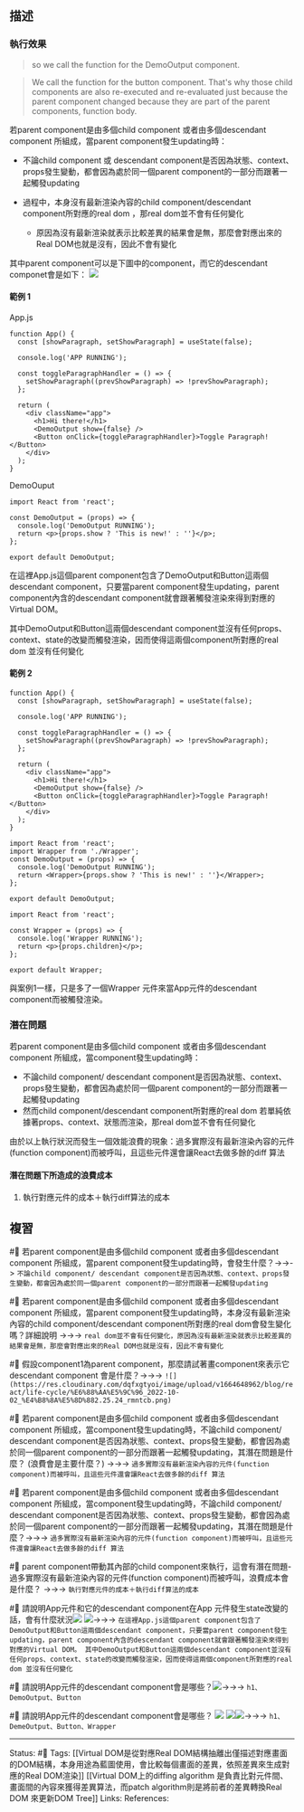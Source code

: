 ## 描述




### 執行效果

> so we call the function for the DemoOutput component.

> We call the function for the button component. That's why those child components are also re-executed and re-evaluated just because the parent component changed because they are part of the parent components, function body.



若parent component是由多個child component 或者由多個descendant component 所組成，當parent component發生updating時：
- 不論child component 或 descendant component是否因為狀態、context、props發生變動，都會因為處於同一個parent component的一部分而跟著一起觸發updating

- 過程中，本身沒有最新渲染內容的child component/descendant component所對應的real dom ，那real dom並不會有任何變化
	- 原因為沒有最新渲染就表示比較差異的結果會是無，那麼會對應出來的Real DOM也就是沒有，因此不會有變化


其中parent component可以是下圖中的component，而它的descendant componet會是如下：
![](https://res.cloudinary.com/dqfxgtyoi/image/upload/v1664648962/blog/react/life-cycle/%E6%88%AA%E5%9C%96_2022-10-02_%E4%B8%8A%E5%8D%882.25.24_rmntcb.png)

#### 範例 1
App.js
```
function App() {
  const [showParagraph, setShowParagraph] = useState(false);

  console.log('APP RUNNING');

  const toggleParagraphHandler = () => {
    setShowParagraph((prevShowParagraph) => !prevShowParagraph);
  };

  return (
    <div className="app">
      <h1>Hi there!</h1>
      <DemoOutput show={false} />
      <Button onClick={toggleParagraphHandler}>Toggle Paragraph!</Button>
    </div>
  );
}
```

DemoOuput
```
import React from 'react';

const DemoOutput = (props) => {
  console.log('DemoOutput RUNNING');
  return <p>{props.show ? 'This is new!' : ''}</p>;
};

export default DemoOutput;
```

在這裡App.js這個parent component包含了DemoOutput和Button這兩個descendant component，只要當parent component發生updating，parent component內含的descendant component就會跟著觸發渲染來得到對應的Virtual DOM。

其中DemoOutput和Button這兩個descendant component並沒有任何props、context、state的改變而觸發渲染，因而使得這兩個component所對應的real dom 並沒有任何變化

#### 範例 2

```
function App() {
  const [showParagraph, setShowParagraph] = useState(false);

  console.log('APP RUNNING');

  const toggleParagraphHandler = () => {
    setShowParagraph((prevShowParagraph) => !prevShowParagraph);
  };

  return (
    <div className="app">
      <h1>Hi there!</h1>
      <DemoOutput show={false} />
      <Button onClick={toggleParagraphHandler}>Toggle Paragraph!</Button>
    </div>
  );
}
```


```
import React from 'react';
import Wrapper from './Wrapper';
const DemoOutput = (props) => {
  console.log('DemoOutput RUNNING');
  return <Wrapper>{props.show ? 'This is new!' : ''}</Wrapper>;
};

export default DemoOutput;
```

```
import React from 'react';

const Wrapper = (props) => {
  console.log('Wrapper RUNNING');
  return <p>{props.children}</p>;
};

export default Wrapper;
```


與案例1一樣，只是多了一個Wrapper 元件來當App元件的descendant component而被觸發渲染。

### 潛在問題
  
若parent component是由多個child component 或者由多個descendant component 所組成，當component發生updating時：

- 不論child component/ descendant component是否因為狀態、context、props發生變動，都會因為處於同一個parent component的一部分而跟著一起觸發updating
- 然而child component/descendant component所對應的real dom 若單純依據著props、context、狀態而渲染，那real dom並不會有任何變化


由於以上執行狀況而發生一個效能浪費的現象：過多實際沒有最新渲染內容的元件(function component)而被呼叫，且這些元件還會讓React去做多餘的diff 算法


#### 潛在問題下所造成的浪費成本

1. 執行對應元件的成本＋執行diff算法的成本 


## 複習
#🧠 若parent component是由多個child component 或者由多個descendant component 所組成，當parent component發生updating時，會發生什麼？->->-> `不論child component/ descendant component是否因為狀態、context、props發生變動，都會因為處於同一個parent component的一部分而跟著一起觸發updating`
<!--SR:!2023-08-07,194,250-->

#🧠 若parent component是由多個child component 或者由多個descendant component 所組成，當parent component發生updating時，本身沒有最新渲染內容的child component/descendant component所對應的real dom會發生變化嗎？詳細說明 ->->-> `real dom並不會有任何變化，原因為沒有最新渲染就表示比較差異的結果會是無，那麼會對應出來的Real DOM也就是沒有，因此不會有變化`
<!--SR:!2023-02-04,73,230-->

#🧠 假設component1為parent component，那麼請試著畫component來表示它descendant component 會是什麼？->->-> `![](https://res.cloudinary.com/dqfxgtyoi/image/upload/v1664648962/blog/react/life-cycle/%E6%88%AA%E5%9C%96_2022-10-02_%E4%B8%8A%E5%8D%882.25.24_rmntcb.png)`
<!--SR:!2023-08-03,190,250-->

#🧠 若parent component是由多個child component 或者由多個descendant component 所組成，當component發生updating時，不論child component/ descendant component是否因為狀態、context、props發生變動，都會因為處於同一個parent component的一部分而跟著一起觸發updating，其潛在問題是什麼？ (浪費會是主要什麼？) ->->-> `過多實際沒有最新渲染內容的元件(function component)而被呼叫，且這些元件還會讓React去做多餘的diff 算法`
<!--SR:!2023-02-09,78,248-->

#🧠 若parent component是由多個child component 或者由多個descendant component 所組成，當component發生updating時，不論child component/ descendant component是否因為狀態、context、props發生變動，都會因為處於同一個parent component的一部分而跟著一起觸發updating，其潛在問題是什麼？->->-> `過多實際沒有最新渲染內容的元件(function component)而被呼叫，且這些元件還會讓React去做多餘的diff 算法`
<!--SR:!2023-02-21,85,248-->

#🧠 parent component帶動其內部的child component來執行，這會有潛在問題-過多實際沒有最新渲染內容的元件(function component)而被呼叫，浪費成本會是什麼？ ->->-> `執行對應元件的成本＋執行diff算法的成本 `
<!--SR:!2023-03-07,95,248-->


#🧠 請說明App元件和它的descendant component在App 元件發生state改變的話，會有什麼狀況![](https://res.cloudinary.com/dqfxgtyoi/image/upload/v1664651202/blog/react/life-cycle/together-update/question1-app-and-descendanent-component_ixumqg.png) ![](https://res.cloudinary.com/dqfxgtyoi/image/upload/v1664651202/blog/react/life-cycle/together-update/question1-descendanent-component_cnecsm.png)->->-> `在這裡App.js這個parent component包含了DemoOutput和Button這兩個descendant component，只要當parent component發生updating，parent component內含的descendant component就會跟著觸發渲染來得到對應的Virtual DOM。 其中DemoOutput和Button這兩個descendant component並沒有任何props、context、state的改變而觸發渲染，因而使得這兩個component所對應的real dom 並沒有任何變化`
<!--SR:!2023-02-25,37,230-->

#🧠 請說明App元件的descendant component會是哪些？![](https://res.cloudinary.com/dqfxgtyoi/image/upload/v1664651202/blog/react/life-cycle/together-update/question1-app-and-descendanent-component_ixumqg.png)->->-> `h1、DemoOutput、Button`
<!--SR:!2023-08-07,194,250-->

#🧠 請說明App元件的descendant component會是哪些？ ![](https://res.cloudinary.com/dqfxgtyoi/image/upload/v1664651422/blog/react/life-cycle/together-update/question2-app-and-descendanent-component_r3xa7h.png) ![](https://res.cloudinary.com/dqfxgtyoi/image/upload/v1664651422/blog/react/life-cycle/together-update/question2-descendanent-component_rggds9.png)![](https://res.cloudinary.com/dqfxgtyoi/image/upload/v1664651422/blog/react/life-cycle/together-update/question2-wrapper-component_solup9.png)->->-> `h1、DemeOutput、Button、Wrapper`
<!--SR:!2023-08-07,194,250-->





---
Status: #🌱 
Tags:
[[Virtual DOM是從對應Real DOM結構抽離出僅描述對應畫面的DOM結構，本身用途為藍圖使用，會比較每個畫面的差異，依照差異來生成對應的Real DOM渲染]]
[[Virtual DOM上的diffing algorithm 是負責比對元件間、畫面間的內容來獲得差異算法，而patch algorithm則是將前者的差異轉換Real DOM 來更新DOM Tree]]
Links:
References:
